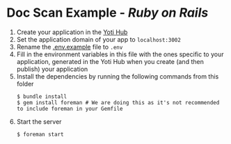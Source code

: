 # Doc Scan Example - _Ruby on Rails_

1. Create your application in the [Yoti Hub](https://hub.yoti.com)
1. Set the application domain of your app to `localhost:3002`
1. Rename the [.env.example](.env.example) file to `.env`
1. Fill in the environment variables in this file with the ones specific to your application, generated in the Yoti Hub when you create (and then publish) your application
1. Install the dependencies by running the following commands from this folder
    ```shell
    $ bundle install
    $ gem install foreman # We are doing this as it's not recommended to include foreman in your Gemfile
    ```
1. Start the server
    ```shell
    $ foreman start
    ```
